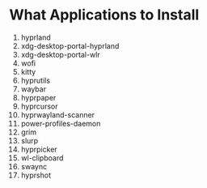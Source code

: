 # What Applications to Install

1. hyprland
2. xdg-desktop-portal-hyprland
3. xdg-desktop-portal-wlr
4. wofi
5. kitty
6. hyprutils
7. waybar
8. hyprpaper
9. hyprcursor
10. hyprwayland-scanner
11. power-profiles-daemon
12. grim
13. slurp
14. hyprpicker
15. wl-clipboard
16. swaync
17. hyprshot
